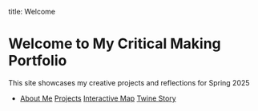 title: Welcome

# Welcome to My Critical Making Portfolio

This site showcases my creative projects and reflections for Spring 2025

- [About Me](about.md)
  [Projects](projects.md)
  [Interactive Map](fourthpage.html)
  [Twine Story](twine.html)
